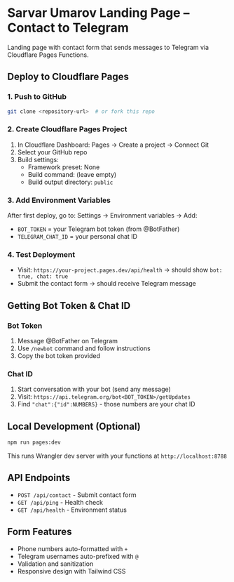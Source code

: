 # Sarvar Umarov Landing Page – Contact to Telegram

Landing page with contact form that sends messages to Telegram via Cloudflare Pages Functions.

## Deploy to Cloudflare Pages

### 1. Push to GitHub
```bash
git clone <repository-url>  # or fork this repo
```

### 2. Create Cloudflare Pages Project
1. In Cloudflare Dashboard: Pages → Create a project → Connect Git
2. Select your GitHub repo
3. Build settings:
   - Framework preset: None
   - Build command: (leave empty)
   - Build output directory: `public`

### 3. Add Environment Variables
After first deploy, go to: Settings → Environment variables → Add:
- `BOT_TOKEN` = your Telegram bot token (from @BotFather)
- `TELEGRAM_CHAT_ID` = your personal chat ID

### 4. Test Deployment
- Visit: `https://your-project.pages.dev/api/health` → should show `bot: true, chat: true`
- Submit the contact form → should receive Telegram message

## Getting Bot Token & Chat ID

### Bot Token
1. Message @BotFather on Telegram
2. Use `/newbot` command and follow instructions
3. Copy the bot token provided

### Chat ID
1. Start conversation with your bot (send any message)
2. Visit: `https://api.telegram.org/bot<BOT_TOKEN>/getUpdates`
3. Find `"chat":{"id":NUMBERS}` - those numbers are your chat ID

## Local Development (Optional)
```bash
npm run pages:dev
```
This runs Wrangler dev server with your functions at `http://localhost:8788`

## API Endpoints
- `POST /api/contact` - Submit contact form
- `GET /api/ping` - Health check
- `GET /api/health` - Environment status

## Form Features
- Phone numbers auto-formatted with `+`
- Telegram usernames auto-prefixed with `@`
- Validation and sanitization
- Responsive design with Tailwind CSS
